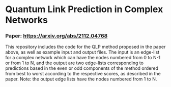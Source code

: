 # Quantum Link Prediction in Complex Networks
### Paper: https://arxiv.org/abs/2112.04768

This repository includes the code for the QLP method proposed in the paper above, as well as example input and output files. The input is an edge-list for a complex network which can have the nodes numbered from 0 to N-1 or from 1 to N, and the output are two edge-lists corresponding to predictions based in the even or odd components of the method ordered from best to worst according to the respective scores, as described in the paper. Note: the output edge lists have the nodes numbered from 1 to N.
